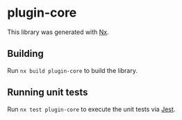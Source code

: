 # plugin-core

This library was generated with [Nx](https://nx.dev).

## Building

Run `nx build plugin-core` to build the library.

## Running unit tests

Run `nx test plugin-core` to execute the unit tests via [Jest](https://jestjs.io).
